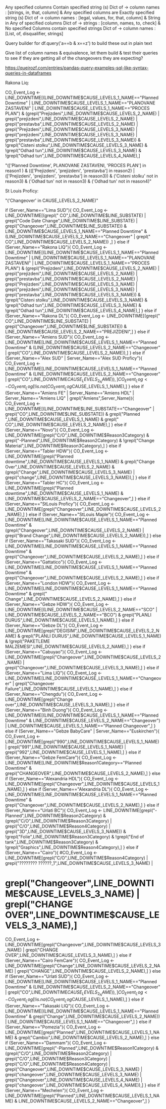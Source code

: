 
Any specified columns Contain specified string (s) 	Dict of -> column names : [strings, in, that, column] 
& 
Any specified columns are Exactly specified string (s)	Dict of -> column names : [legal, values, for, that, column] 
&
String in Any of specified columns	 Dict of -> strings : [column, names, to, check]
& 
No specified Columns contain specified strings	Dict of -> column names : [List, of, disqualifier, strings]


Query builder for df.query('a==b & x==z') to build these out in plain text

Give list of column names & equivalence, let them build & test their queries to see if they are getting all of the changeovers they are expecting?

https://queirozf.com/entries/pandas-query-examples-sql-like-syntax-queries-in-dataframes


Rakona Liq: 

CO_Event_Log <- LINE_DOWNTIME[(LINE_DOWNTIME$CAUSE_LEVELS_1_NAME=="Planned Downtime" | LINE_DOWNTIME$CAUSE_LEVELS_1_NAME=="PLANOVANE ZASTAVENI" | LINE_DOWNTIME$CAUSE_LEVELS_1_NAME=="PROCES PLAN")
                                & (grepl("Prejizdeni",LINE_DOWNTIME$CAUSE_LEVELS_2_NAME) | grepl("prejizdeni",LINE_DOWNTIME$CAUSE_LEVELS_2_NAME) | grepl("prestavba",LINE_DOWNTIME$CAUSE_LEVELS_2_NAME) | 
                                     grepl("Prejizdeni",LINE_DOWNTIME$CAUSE_LEVELS_3_NAME) | grepl("prejizdeni",LINE_DOWNTIME$CAUSE_LEVELS_3_NAME) | grepl("prestavba",LINE_DOWNTIME$CAUSE_LEVELS_3_NAME))
                                & !grepl("Cisteni stolku",LINE_DOWNTIME$CAUSE_LEVELS_3_NAME) & !grepl("Odhad tun",LINE_DOWNTIME$CAUSE_LEVELS_3_NAME) & !grepl("Odhad tun",LINE_DOWNTIME$CAUSE_LEVELS_4_NAME),]


 "(['Planned Downtime', PLANOVANE ZASTAVENI, 'PROCES PLAN'] in reason1 ) & ((['Prejizdeni', 'prejizdeni', 'prestavba'] in reason2) | (['Prejizdeni', 'prejizdeni', 'prestavba'] in reason3)) & ('Cisteni stolku' not in reason3) & ('Odhad tun' not in reason3) & ('Odhad tun' not in reason4)"


St Louis Proficy: 

"('Changeover' in CAUSE_LEVELS_2_NAME)"


if (Server_Name=="Lima SUD"){
  CO_Event_Log <- LINE_DOWNTIME[(grepl(" CO",LINE_DOWNTIME$LINE_SUBSTATE) | grepl("Code Date Change",LINE_DOWNTIME$LINE_SUBSTATE) | grepl("Changeover",LINE_DOWNTIME$LINE_SUBSTATE))
                                & LINE_DOWNTIME$CAUSE_LEVELS_1_NAME=="Planned Downtime"
                                & (LINE_DOWNTIME$CAUSE_LEVELS_2_NAME=="Changeover" | grepl(" CO",LINE_DOWNTIME$CAUSE_LEVELS_2_NAME))
                                ,]
} else if (Server_Name=="Rakona LIQ"){
  CO_Event_Log <- LINE_DOWNTIME[(LINE_DOWNTIME$CAUSE_LEVELS_1_NAME=="Planned Downtime" | LINE_DOWNTIME$CAUSE_LEVELS_1_NAME=="PLANOVANE ZASTAVENI" | LINE_DOWNTIME$CAUSE_LEVELS_1_NAME=="PROCES PLAN")
                                & (grepl("Prejizdeni",LINE_DOWNTIME$CAUSE_LEVELS_2_NAME) | grepl("prejizdeni",LINE_DOWNTIME$CAUSE_LEVELS_2_NAME) | grepl("prestavba",LINE_DOWNTIME$CAUSE_LEVELS_2_NAME) | 
                                     grepl("Prejizdeni",LINE_DOWNTIME$CAUSE_LEVELS_3_NAME) | grepl("prejizdeni",LINE_DOWNTIME$CAUSE_LEVELS_3_NAME) | grepl("prestavba",LINE_DOWNTIME$CAUSE_LEVELS_3_NAME))
                                & !grepl("Cisteni stolku",LINE_DOWNTIME$CAUSE_LEVELS_3_NAME) & !grepl("Odhad tun",LINE_DOWNTIME$CAUSE_LEVELS_3_NAME) & !grepl("Odhad tun",LINE_DOWNTIME$CAUSE_LEVELS_4_NAME),]
} else if (Server_Name=="Rakona DL"){
  CO_Event_Log <- LINE_DOWNTIME[(grepl(" CO",LINE_DOWNTIME$LINE_SUBSTATE) | grepl("Changeover",LINE_DOWNTIME$LINE_SUBSTATE)) &
                                  LINE_DOWNTIME$CAUSE_LEVELS_2_NAME=="PREJIZDENI",]
} else if (Server_Name=="Amiens SUD"){
  CO_Event_Log <- LINE_DOWNTIME[LINE_DOWNTIME$CAUSE_LEVELS_1_NAME=="Planned Downtime" & (LINE_DOWNTIME$CAUSE_LEVELS_2_NAME=="Changeover" | grepl("CO",LINE_DOWNTIME$CAUSE_LEVELS_2_NAME)),]
} else if (Server_Name=="Alex SUD" | Server_Name=="Alex SUD Proficy"){
  CO_Event_Log <- LINE_DOWNTIME[LINE_DOWNTIME$CAUSE_LEVELS_1_NAME=="Planned Downtime" & (LINE_DOWNTIME$CAUSE_LEVELS_2_NAME=="Changeover" | grepl("CO",LINE_DOWNTIME$CAUSE_LEVELS_2_NAME)),]
  CO_Event_Log <- CO_Event_Log[!is.na(CO_Event_Log$CAUSE_LEVELS_1_NAME),]
} else if (Server_Name=="Amiens FE" | Server_Name=="Amiens HDL" | Server_Name=="Amiens LIQ" | grepl("Amiens",Server_Name)){
  CO_Event_Log <- LINE_DOWNTIME[(LINE_DOWNTIME$LINE_SUBSTATE=="Changeover" | grepl("CO",LINE_DOWNTIME$LINE_SUBSTATE)) & 
                                  grepl("Planned ",LINE_DOWNTIME$CAUSE_LEVELS_1_NAME) & 
                                  grepl(" CO",LINE_DOWNTIME$CAUSE_LEVELS_2_NAME),]
} else if (Server_Name=="Novo"){
  CO_Event_Log <- LINE_DOWNTIME[grepl("C/O",LINE_DOWNTIME$Reason3Category) & grepl("-Planned",LINE_DOWNTIME$Reason2Category) & !grepl("Change Material",LINE_DOWNTIME$Reason3Category),]
} else if (Server_Name=="Tabler HDW"){
  CO_Event_Log <- LINE_DOWNTIME[grepl("Planned downtime",LINE_DOWNTIME$CAUSE_LEVELS_1_NAME) & grepl("Change Over",LINE_DOWNTIME$CAUSE_LEVELS_2_NAME) &
                                  (grepl("Change",LINE_DOWNTIME$CAUSE_LEVELS_3_NAME) | grepl("change",LINE_DOWNTIME$CAUSE_LEVELS_3_NAME)),]
} else if (Server_Name=="Tabler HC"){
  CO_Event_Log <- LINE_DOWNTIME[grepl("Planned downtime",LINE_DOWNTIME$CAUSE_LEVELS_1_NAME) & LINE_DOWNTIME$CAUSE_LEVELS_2_NAME=="Changeover",]
} else if (Server_Name=="StLouis Proficy"){
  CO_Event_Log <- LINE_DOWNTIME[grepl("Changeover",LINE_DOWNTIME$CAUSE_LEVELS_2_NAME),]
} else if (Server_Name=="StLouis Maple"){
  CO_Event_Log <- LINE_DOWNTIME[LINE_DOWNTIME$CAUSE_LEVELS_1_NAME=="Planned Downtime" & 
                                  (grepl("Changeover",LINE_DOWNTIME$CAUSE_LEVELS_2_NAME) | grepl("Brand Change",LINE_DOWNTIME$CAUSE_LEVELS_2_NAME)),]
} else if (Server_Name=="Takasaki SUD"){
  CO_Event_Log <- LINE_DOWNTIME[LINE_DOWNTIME$CAUSE_LEVELS_1_NAME=="Planned Downtime" & grepl("Changeover",LINE_DOWNTIME$CAUSE_LEVELS_2_NAME),]
} else if (Server_Name=="Gattatico"){
  CO_Event_Log <- LINE_DOWNTIME[LINE_DOWNTIME$CAUSE_LEVELS_1_NAME=="Planned Downtime" & grepl("Changeover",LINE_DOWNTIME$CAUSE_LEVELS_2_NAME),]
} else if (Server_Name=="London HDW"){
  CO_Event_Log <- LINE_DOWNTIME[LINE_DOWNTIME$CAUSE_LEVELS_1_NAME=="Planned Downtime" & grepl(" Change",LINE_DOWNTIME$CAUSE_LEVELS_2_NAME),]
} else if (Server_Name=="Gebze HDW"){
  CO_Event_Log <- LINE_DOWNTIME[(LINE_DOWNTIME$CAUSE_LEVELS_2_NAME=="SCO" | LINE_DOWNTIME$CAUSE_LEVELS_2_NAME=="BCO") & grepl("PLANLI DURUS",LINE_DOWNTIME$CAUSE_LEVELS_1_NAME),]
} else if (Server_Name=="Gebze DL"){
  CO_Event_Log <- LINE_DOWNTIME[grepl("DEGISIM",LINE_DOWNTIME$CAUSE_LEVELS_2_NAME)
                                & grepl("PLANLI DURUS",LINE_DOWNTIME$CAUSE_LEVELS_1_NAME)
                                & !grepl("PAKETLEME MALZEMESI",LINE_DOWNTIME$CAUSE_LEVELS_2_NAME),]
} else if (Server_Name=="Cabuyao"){
  CO_Event_Log <- LINE_DOWNTIME[grepl("Changeover",LINE_DOWNTIME$CAUSE_LEVELS_2_NAME)
                                | grepl("Changeover",LINE_DOWNTIME$CAUSE_LEVELS_3_NAME),]
} else if (Server_Name=="Lima LIQ"){
  CO_Event_Log <- LINE_DOWNTIME[LINE_DOWNTIME$CAUSE_LEVELS_1_NAME=="Changeover" | grepl("Changeover Failure",LINE_DOWNTIME$CAUSE_LEVELS_1_NAME),]
} else if (Server_Name=="Chengdu"){
  CO_Event_Log <- LINE_DOWNTIME[grepl("Change over",LINE_DOWNTIME$CAUSE_LEVELS_3_NAME),]
} else if (Server_Name=="Binh Duong"){
  CO_Event_Log <- LINE_DOWNTIME[(LINE_DOWNTIME$CAUSE_LEVELS_1_NAME=="Planned Downtime" & LINE_DOWNTIME$CAUSE_LEVELS_2_NAME=="Changeover") |
                                  LINE_DOWNTIME$CAUSE_LEVELS_1_NAME=="Planned Changeover",]
} else if (Server_Name=="Gebze BabyCare" | Server_Name=="Euskirchen"){
  CO_Event_Log <- LINE_DOWNTIME[grepl("990",LINE_DOWNTIME$CAUSE_LEVELS_1_NAME) | grepl("991",LINE_DOWNTIME$CAUSE_LEVELS_1_NAME) | grepl("992",LINE_DOWNTIME$CAUSE_LEVELS_1_NAME),]
} else if (Server_Name=="Gebze FemCare"){
  CO_Event_Log <- LINE_DOWNTIME[LINE_DOWNTIME$Reason1Category=="Planned Downtime" & grepl("CHANGEOVER",LINE_DOWNTIME$CAUSE_LEVELS_2_NAME),]
} else if (Server_Name=="Alexandria HDL"){
  CO_Event_Log <- LINE_DOWNTIME[grepl("Changeover",LINE_DOWNTIME$CAUSE_LEVELS_1_NAME),]
} else if (Server_Name=="Alexandria DL"){
  CO_Event_Log <- LINE_DOWNTIME[LINE_DOWNTIME$CAUSE_LEVELS_1_NAME=="Planned Downtime" & grepl("Changeover",LINE_DOWNTIME$CAUSE_LEVELS_2_NAME),]
} else if (Server_Name=="Urlati BC"){
  CO_Event_Log <- LINE_DOWNTIME[grepl("-Planned",LINE_DOWNTIME$Reason2Category) & 
                                  (grepl("C/O",LINE_DOWNTIME$Reason3Category) | grepl("C/O",LINE_DOWNTIME$Reason4Category) | grepl("3D",LINE_DOWNTIME$CAUSE_LEVELS_3_NAME))
                                & !grepl("Folie",LINE_DOWNTIME$Reason3Category) & !grepl("End of tank",LINE_DOWNTIME$Reason3Category) & !grepl("Graphics",LINE_DOWNTIME$Reason4Category),]
} else if (Server_Name=="Cairo"){
  #CO_Event_Log <- LINE_DOWNTIME[grepl("C/O",LINE_DOWNTIME$Reason4Category) | grepl("???????? ??????_1",LINE_DOWNTIME$CAUSE_LEVELS_3_NAME) | 
  #                                grepl("Changeover",LINE_DOWNTIME$CAUSE_LEVELS_3_NAME) | grepl("CHANGE OVER",LINE_DOWNTIME$CAUSE_LEVELS_3_NAME),]
  
  CO_Event_Log <- LINE_DOWNTIME[grepl("Changeover",LINE_DOWNTIME$CAUSE_LEVELS_3_NAME) | grepl("CHANGE OVER",LINE_DOWNTIME$CAUSE_LEVELS_3_NAME),]
} else if (Server_Name=="Cairo FemCare"){
  CO_Event_Log <- LINE_DOWNTIME[grepl("Change",LINE_DOWNTIME$CAUSE_LEVELS_2_NAME) | grepl("CHANGE",LINE_DOWNTIME$CAUSE_LEVELS_2_NAME),]
} else if (Server_Name=="Urlati SUD"){
  CO_Event_Log <- LINE_DOWNTIME[LINE_DOWNTIME$CAUSE_LEVELS_1_NAME=="Planned Downtime" & (LINE_DOWNTIME$CAUSE_LEVELS_2_NAME=="Changeover" | grepl("CO",LINE_DOWNTIME$CAUSE_LEVELS_2_NAME)),]
  CO_Event_Log <- CO_Event_Log[!is.na(CO_Event_Log$CAUSE_LEVELS_1_NAME),]
} else if (Server_Name=="Takasaki LIQ"){
  CO_Event_Log <- LINE_DOWNTIME[(LINE_DOWNTIME$CAUSE_LEVELS_1_NAME=="Planned Downtime" & grepl("Change",LINE_DOWNTIME$CAUSE_LEVELS_2_NAME)) |
                                  LINE_DOWNTIME$CAUSE_LEVELS_1_NAME=="Changeover",]
} else if (Server_Name=="Pomezia"){
  CO_Event_Log <- LINE_DOWNTIME[grepl("Planned",LINE_DOWNTIME$CAUSE_LEVELS_1_NAME) & grepl("Cambio",LINE_DOWNTIME$CAUSE_LEVELS_2_NAME),]
} else if (Server_Name=="Dammam"){
  CO_Event_Log <- LINE_DOWNTIME[grepl("-Planned",LINE_DOWNTIME$Reason1Category) & 
                                  (grepl("C/O",LINE_DOWNTIME$Reason2Category) | grepl("C/O",LINE_DOWNTIME$Reason3Category) | grepl("C/O",LINE_DOWNTIME$Reason4Category)
                                   | grepl("Changeover",LINE_DOWNTIME$CAUSE_LEVELS_3_NAME) | grepl("changeover",LINE_DOWNTIME$CAUSE_LEVELS_3_NAME)
                                   | grepl("Changeover",LINE_DOWNTIME$CAUSE_LEVELS_4_NAME) | grepl("changeover",LINE_DOWNTIME$CAUSE_LEVELS_4_NAME)),]
} else if (Server_Name=="Mechelen"){
  CO_Event_Log <- LINE_DOWNTIME[grepl("Planned",LINE_DOWNTIME$CAUSE_LEVELS_1_NAME) & LINE_DOWNTIME$CAUSE_LEVELS_2_NAME=="Changeover",]
}
